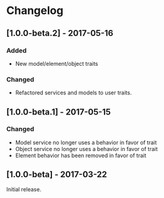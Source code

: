 Changelog
=========
 
 ## [1.0.0-beta.2] - 2017-05-16
 ### Added
 - New model/element/object traits
 
 ### Changed
 - Refactored services and models to user traits.
 
## [1.0.0-beta.1] - 2017-05-15

### Changed
- Model service no longer uses a behavior in favor of trait
- Object service no longer uses a behavior in favor of trait
- Element behavior has been removed in favor of trait

## [1.0.0-beta] - 2017-03-22

Initial release.
